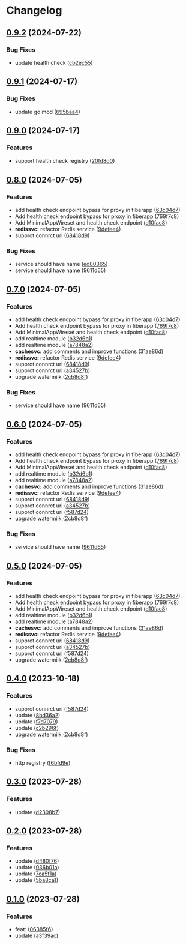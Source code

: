 # Changelog

## [0.9.2](https://github.com/aiocean/wireset/compare/v0.9.1...v0.9.2) (2024-07-22)


### Bug Fixes

* update health check ([cb2ec55](https://github.com/aiocean/wireset/commit/cb2ec5522c432c80f120d52dea8c85cca2900d75))

## [0.9.1](https://github.com/aiocean/wireset/compare/v0.9.0...v0.9.1) (2024-07-17)


### Bug Fixes

* update go mod ([695baa4](https://github.com/aiocean/wireset/commit/695baa491bfba745f590284f3813129eeef32523))

## [0.9.0](https://github.com/aiocean/wireset/compare/v0.8.0...v0.9.0) (2024-07-17)


### Features

* support health check registry ([20fd8d0](https://github.com/aiocean/wireset/commit/20fd8d07c72489f2465517cb707e788ecd30acf2))

## [0.8.0](https://github.com/aiocean/wireset/compare/v0.7.0...v0.8.0) (2024-07-05)


### Features

* add health check endpoint bypass for proxy in fiberapp ([63c04d7](https://github.com/aiocean/wireset/commit/63c04d7e295b1de48330be8a7a9124e2aaf7c29f))
* Add health check endpoint bypass for proxy in fiberapp ([769f7c8](https://github.com/aiocean/wireset/commit/769f7c8ea7e93b2da28cb4c58caa287723fa4a75))
* Add MinimalAppWireset and health check endpoint ([d10fac8](https://github.com/aiocean/wireset/commit/d10fac85fe503d11def72981ccea836ba5f77e80))
* **redissvc:** refactor Redis service ([9defee4](https://github.com/aiocean/wireset/commit/9defee4eff1d2ab5a6a15fcacae75ee775d05dfe))
* supprot connrct uri ([68418d9](https://github.com/aiocean/wireset/commit/68418d9b57226b9fb24744f9add2e12a47fc5487))


### Bug Fixes

* service should have name ([ed80365](https://github.com/aiocean/wireset/commit/ed80365b2efc3fd69ca2af51901423271538b21a))
* service should have name ([9611d65](https://github.com/aiocean/wireset/commit/9611d65d84952fd2650b4eb1d7066548dc6010bc))

## [0.7.0](https://github.com/aiocean/wireset/compare/v0.6.0...v0.7.0) (2024-07-05)


### Features

* add health check endpoint bypass for proxy in fiberapp ([63c04d7](https://github.com/aiocean/wireset/commit/63c04d7e295b1de48330be8a7a9124e2aaf7c29f))
* Add health check endpoint bypass for proxy in fiberapp ([769f7c8](https://github.com/aiocean/wireset/commit/769f7c8ea7e93b2da28cb4c58caa287723fa4a75))
* Add MinimalAppWireset and health check endpoint ([d10fac8](https://github.com/aiocean/wireset/commit/d10fac85fe503d11def72981ccea836ba5f77e80))
* add realtime module ([b32d6b1](https://github.com/aiocean/wireset/commit/b32d6b1b30d646ee1872e968f2858c4150a703f5))
* add realtime module ([a7848a2](https://github.com/aiocean/wireset/commit/a7848a2ccba0d727fc5c1f82cfc4e648138d4e3e))
* **cachesvc:** add comments and improve functions ([31ae86d](https://github.com/aiocean/wireset/commit/31ae86d00d32cdbd5f815439748022ed5c990f4a))
* **redissvc:** refactor Redis service ([9defee4](https://github.com/aiocean/wireset/commit/9defee4eff1d2ab5a6a15fcacae75ee775d05dfe))
* supprot connrct uri ([68418d9](https://github.com/aiocean/wireset/commit/68418d9b57226b9fb24744f9add2e12a47fc5487))
* supprot connrct uri ([a34527b](https://github.com/aiocean/wireset/commit/a34527b9edbd60805c481779e9ba8ec9d7632d9d))
* upgrade watermilk ([2cb8d8f](https://github.com/aiocean/wireset/commit/2cb8d8fedf24902662b599412ed56610ee5216aa))


### Bug Fixes

* service should have name ([9611d65](https://github.com/aiocean/wireset/commit/9611d65d84952fd2650b4eb1d7066548dc6010bc))

## [0.6.0](https://github.com/aiocean/wireset/compare/v0.5.0...v0.6.0) (2024-07-05)


### Features

* add health check endpoint bypass for proxy in fiberapp ([63c04d7](https://github.com/aiocean/wireset/commit/63c04d7e295b1de48330be8a7a9124e2aaf7c29f))
* Add health check endpoint bypass for proxy in fiberapp ([769f7c8](https://github.com/aiocean/wireset/commit/769f7c8ea7e93b2da28cb4c58caa287723fa4a75))
* Add MinimalAppWireset and health check endpoint ([d10fac8](https://github.com/aiocean/wireset/commit/d10fac85fe503d11def72981ccea836ba5f77e80))
* add realtime module ([b32d6b1](https://github.com/aiocean/wireset/commit/b32d6b1b30d646ee1872e968f2858c4150a703f5))
* add realtime module ([a7848a2](https://github.com/aiocean/wireset/commit/a7848a2ccba0d727fc5c1f82cfc4e648138d4e3e))
* **cachesvc:** add comments and improve functions ([31ae86d](https://github.com/aiocean/wireset/commit/31ae86d00d32cdbd5f815439748022ed5c990f4a))
* **redissvc:** refactor Redis service ([9defee4](https://github.com/aiocean/wireset/commit/9defee4eff1d2ab5a6a15fcacae75ee775d05dfe))
* supprot connrct uri ([68418d9](https://github.com/aiocean/wireset/commit/68418d9b57226b9fb24744f9add2e12a47fc5487))
* supprot connrct uri ([a34527b](https://github.com/aiocean/wireset/commit/a34527b9edbd60805c481779e9ba8ec9d7632d9d))
* supprot connrct uri ([f587d24](https://github.com/aiocean/wireset/commit/f587d24355ae9907b94bda80ab35751ff261ad6e))
* upgrade watermilk ([2cb8d8f](https://github.com/aiocean/wireset/commit/2cb8d8fedf24902662b599412ed56610ee5216aa))


### Bug Fixes

* service should have name ([9611d65](https://github.com/aiocean/wireset/commit/9611d65d84952fd2650b4eb1d7066548dc6010bc))

## [0.5.0](https://github.com/aiocean/wireset/compare/v0.4.0...v0.5.0) (2024-07-05)


### Features

* add health check endpoint bypass for proxy in fiberapp ([63c04d7](https://github.com/aiocean/wireset/commit/63c04d7e295b1de48330be8a7a9124e2aaf7c29f))
* Add health check endpoint bypass for proxy in fiberapp ([769f7c8](https://github.com/aiocean/wireset/commit/769f7c8ea7e93b2da28cb4c58caa287723fa4a75))
* Add MinimalAppWireset and health check endpoint ([d10fac8](https://github.com/aiocean/wireset/commit/d10fac85fe503d11def72981ccea836ba5f77e80))
* add realtime module ([b32d6b1](https://github.com/aiocean/wireset/commit/b32d6b1b30d646ee1872e968f2858c4150a703f5))
* add realtime module ([a7848a2](https://github.com/aiocean/wireset/commit/a7848a2ccba0d727fc5c1f82cfc4e648138d4e3e))
* **cachesvc:** add comments and improve functions ([31ae86d](https://github.com/aiocean/wireset/commit/31ae86d00d32cdbd5f815439748022ed5c990f4a))
* **redissvc:** refactor Redis service ([9defee4](https://github.com/aiocean/wireset/commit/9defee4eff1d2ab5a6a15fcacae75ee775d05dfe))
* supprot connrct uri ([68418d9](https://github.com/aiocean/wireset/commit/68418d9b57226b9fb24744f9add2e12a47fc5487))
* supprot connrct uri ([a34527b](https://github.com/aiocean/wireset/commit/a34527b9edbd60805c481779e9ba8ec9d7632d9d))
* supprot connrct uri ([f587d24](https://github.com/aiocean/wireset/commit/f587d24355ae9907b94bda80ab35751ff261ad6e))
* upgrade watermilk ([2cb8d8f](https://github.com/aiocean/wireset/commit/2cb8d8fedf24902662b599412ed56610ee5216aa))

## [0.4.0](https://github.com/aiocean/wireset/compare/v0.3.0...v0.4.0) (2023-10-18)


### Features

* supprot connrct uri ([f587d24](https://github.com/aiocean/wireset/commit/f587d24355ae9907b94bda80ab35751ff261ad6e))
* update ([8bd36a2](https://github.com/aiocean/wireset/commit/8bd36a2cb0d6f9734e783c05f0ba404166c8a62a))
* update ([f7d7079](https://github.com/aiocean/wireset/commit/f7d70790e891af430230821bb67b4830c2d0e031))
* update ([c2b296f](https://github.com/aiocean/wireset/commit/c2b296f370a6b4b542c051e7fcfae3db0ab781d0))
* upgrade watermilk ([2cb8d8f](https://github.com/aiocean/wireset/commit/2cb8d8fedf24902662b599412ed56610ee5216aa))


### Bug Fixes

* http registry ([f6bfd9e](https://github.com/aiocean/wireset/commit/f6bfd9e7a280aa3d93cf73824009cd73843323e7))

## [0.3.0](https://github.com/aiocean/wireset/compare/v0.2.0...v0.3.0) (2023-07-28)


### Features

* update ([d2308b7](https://github.com/aiocean/wireset/commit/d2308b759bdf2096ecea6919ed0d0223c2c03e60))

## [0.2.0](https://github.com/aiocean/wireset/compare/v0.1.0...v0.2.0) (2023-07-28)


### Features

* update ([d480f76](https://github.com/aiocean/wireset/commit/d480f76423d088274a1df9f6312fc63641209b95))
* update ([036b01a](https://github.com/aiocean/wireset/commit/036b01a55ddc14adf66ce3f4b4ea7a39cefd48ef))
* update ([7ca5f1a](https://github.com/aiocean/wireset/commit/7ca5f1aea466789081f93d8621f66fdef3f191fa))
* update ([5ba8ca1](https://github.com/aiocean/wireset/commit/5ba8ca1ae65ea821d2840b63853e70da55bb35cd))

## [0.1.0](https://github.com/aiocean/wireset/compare/v0.0.13...v0.1.0) (2023-07-28)


### Features

* feat:  ([06385f6](https://github.com/aiocean/wireset/commit/06385f6174978398f5bf2395ebeb0202988411f8))
* update ([a3f39ac](https://github.com/aiocean/wireset/commit/a3f39ac1f0f7a2f5859b1d454f02272a096fe381))
